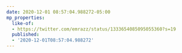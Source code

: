 ```yaml
---
date: 2020-12-01 08:57:04.988272-05:00
mp_properties:
  like-of:
  - https://twitter.com/emrazz/status/1333654085095055360?s=19
  published:
  - '2020-12-01T08:57:04.988272'
---
```


